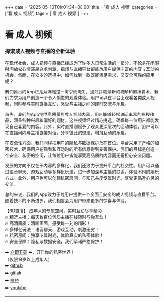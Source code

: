 +++
date = '2025-05-10T08:01:34+08:00'
title = '看 成人 视频'
categories = ['看 成人 视频']
tags = ['看 成人 视频']
+++

# 看 成人 视频

### 探索成人视频与直播的全新体验

在现代社会，成人视频与直播已经成为了许多人日常生活的一部分。不论是在闲暇时间放松心情还是追求刺激，视频与直播平台都能为用户提供丰富的内容与互动的机会。然而，在众多的选择中，如何找到一款既能满足需求，又安全可靠的应用呢？

我们推出的App正是为满足这一需求而诞生。通过搭载最新的视频和直播技术，我们力求为用户创造一个令人愉悦的观看体验。用户可以在平台上观看各类成人视频，同时参与实时直播互动，感受与主播之间的即时交流与乐趣。

首先，我们的App提供高质量的成人视频内容，用户能够轻松访问丰富的影视作品，涵盖各种兴趣和偏好的题材。这些视频经过精心挑选，确保每一位用户都能发现自己喜爱的内容。此外，实时直播则赋予了观众更深层次的互动体验，用户可以在直播间内与主播直接对话，分享彼此的想法，增加互动的乐趣。

在安全性方面，我们同样把用户的隐私与数据保护放在首位。平台采用了严格的加密技术，确保用户在观看和互动时的所有信息得到妥善保护。我们的目标是创造一个安全、私密的空间，让每位用户皆能享受高品质的内容而无需担心安全问题。

发展的方向不仅在于内容的多样化，我们还致力于提升平台的社交性。用户可以通过语音聊天、游戏互动等多样化玩法，进一步加深与主播的联系，体验不同的娱乐方式。此外，用户也可以创建私密房间，与知己共度专属时光，享受更贴近心灵的交流。

总的来说，我们的App致力于为用户提供一个全面且安全的成人视频与直播平台。随着技术的不断进步，我们相信会为用户带来更多的惊喜与体验。

【6D直播】
成年人的专属空间，实时互动尽享精彩  
🔥 精选主播：每天数百位优质主播在线随时与你互动！  
🔥 高清画质：清晰画面，感受每一刻的精彩！  
🔥 多样化玩法：语音聊天、游戏互动，刺激无穷！  
🔥 私密房间：独享专属时光，体验真实的私密体验！  
🔥 安全保障：隐私与数据安全，我们承诺严格保护！  

➡️ [立即下载](https://down123.s3.ap-east-1.amazonaws.com/down/down.html?channelCode=blog) ⬅️，开启你的私密世界！  
（仅限18岁以上成年人）  
➡️ [github](https://aldult-live.github.io/)  
➡️ [gitlab](https://seo-09598d.gitlab.io/)  
➡️ [推特](https://x.com/wegame33)  
➡️ [youtube](https://www.youtube.com/@6Dlive)  

---
